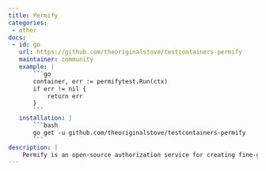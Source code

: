 ```yaml
---
title: Permify
categories:
 - other
docs:
 - id: go
   url: https://github.com/theoriginalstove/testcontainers-permify
   maintainer: community
   example: |
       ```go
       container, err := permifytest.Run(ctx)
       if err != nil {
           return err
       }
       ```
   installation: |
       ```bash
       go get -u github.com/theoriginalstove/testcontainers-permify
       ```
description: |
    Permify is an open-source authorization service for creating fine-grained and scalable authorization systems.
---
```

